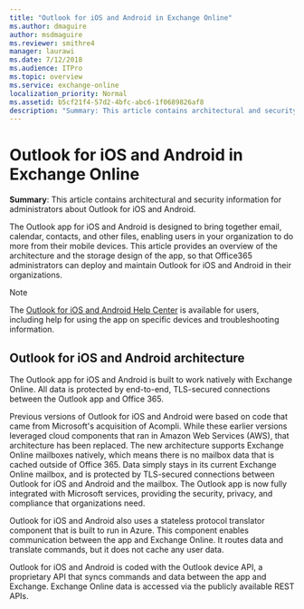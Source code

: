 ```yaml
---
title: "Outlook for iOS and Android in Exchange Online"
ms.author: dmaguire
author: msdmaguire
ms.reviewer: smithre4
manager: laurawi
ms.date: 7/12/2018
ms.audience: ITPro
ms.topic: overview
ms.service: exchange-online
localization_priority: Normal
ms.assetid: b5cf21f4-57d2-4bfc-abc6-1f0689826af8
description: "Summary: This article contains architectural and security information for administrators about Outlook for iOS and Android."
---
```


# Outlook for iOS and Android in Exchange Online

 **Summary**: This article contains architectural and security information for administrators about Outlook for iOS and Android.
  
The Outlook app for iOS and Android is designed to bring together email, calendar, contacts, and other files, enabling users in your organization to do more from their mobile devices. This article provides an overview of the architecture and the storage design of the app, so that Office365 administrators can deploy and maintain Outlook for iOS and Android in their organizations.
  
> [!NOTE]
> The [Outlook for iOS and Android Help Center](https://support.office.com/en-us/article/Outlook-for-iOS-and-Android-Help-Center-cd84214e-a5ac-4e95-9ea3-e07f78d0cde6) is available for users, including help for using the app on specific devices and troubleshooting information. 
  
## Outlook for iOS and Android architecture

The Outlook app for iOS and Android is built to work natively with Exchange Online. All data is protected by end-to-end, TLS-secured connections between the Outlook app and Office 365.
  
Previous versions of Outlook for iOS and Android were based on code that came from Microsoft's acquisition of Acompli. While these earlier versions leveraged cloud components that ran in Amazon Web Services (AWS), that architecture has been replaced. The new architecture supports Exchange Online mailboxes natively, which means there is no mailbox data that is cached outside of Office 365. Data simply stays in its current Exchange Online mailbox, and is protected by TLS-secured connections between Outlook for iOS and Android and the mailbox. The Outlook app is now fully integrated with Microsoft services, providing the security, privacy, and compliance that organizations need.
  
Outlook for iOS and Android also uses a stateless protocol translator component that is built to run in Azure. This component enables communication between the app and Exchange Online. It routes data and translate commands, but it does not cache any user data.
  
Outlook for iOS and Android is coded with the Outlook device API, a proprietary API that syncs commands and data between the app and Exchange. Exchange Online data is accessed via the publicly available REST APIs.
  


